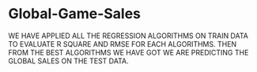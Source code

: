 # Global-Game-Sales


WE HAVE APPLIED ALL THE REGRESSION ALGORITHMS ON TRAIN DATA TO EVALUATE R SQUARE AND RMSE FOR EACH ALGORITHMS. THEN FROM THE BEST ALGORITHMS WE HAVE GOT WE ARE PREDICTING THE GLOBAL SALES ON THE TEST DATA.
